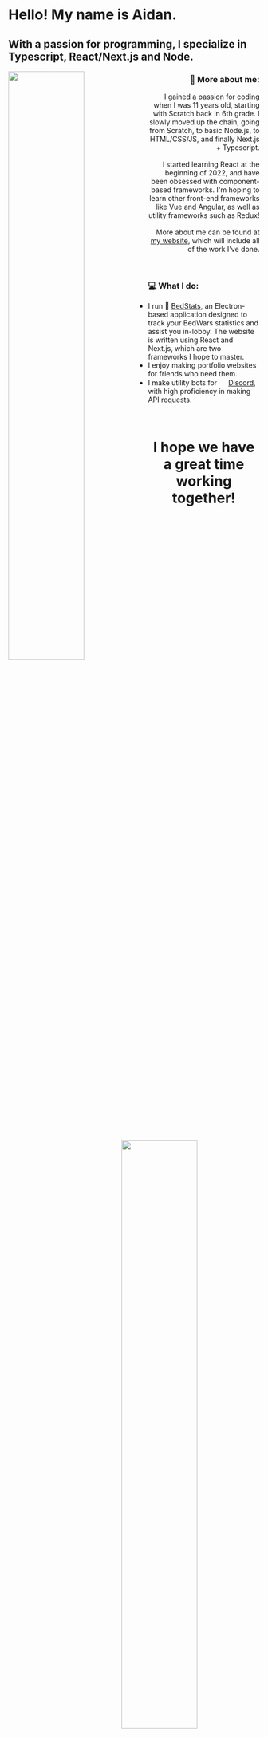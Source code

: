 # Hello! My name is Aidan.
## With a passion for programming, I specialize in Typescript, React/Next.js and Node.

<img align="left" width="55%" src="https://cdn.discordapp.com/attachments/754616491751637013/973435370656129044/unknown.png"/>

<h3 align="right">
  🙂 More about me:
</h3>
<p align="right">
I gained a passion for coding when I was 11 years old, starting with Scratch back in 6th grade. I slowly moved up the chain, going from Scratch, to basic Node.js, to HTML/CSS/JS, and finally Next.js + Typescript. <br><br>
I started learning React at the beginning of 2022, and have been obsessed with component-based frameworks. I'm hoping to learn other front-end frameworks like Vue and Angular, as well as utility frameworks such as Redux! <br><br>
More about me can be found at <a href="https://aidanhsiao.com">my website</a>, which will include all of the work I've done.
</p>

<br>

<img align="right" width="55%" src="https://i.ibb.co/CJHdV0v/Screen-Shot-2022-05-09-at-8-20-22-PM.png"/>

### 💻 What I do:
- I run 🛌 <a href="https://bedstats-site.vercel.app">BedStats</a>, an Electron-based application designed to track your BedWars
statistics and assist you in-lobby. The website is written using React and Next.js, which are two frameworks I hope to master.
- I enjoy making portfolio websites for friends who need them.
- I make utility bots for <img src="https://logodownload.org/wp-content/uploads/2017/11/discord-logo-4-1.png" width="15" height="15"/> <a href="https://discord.com">Discord</a>, with high proficiency in making API requests.

<br>
<h1 align="center">I hope we have a great time working together!</h1>
